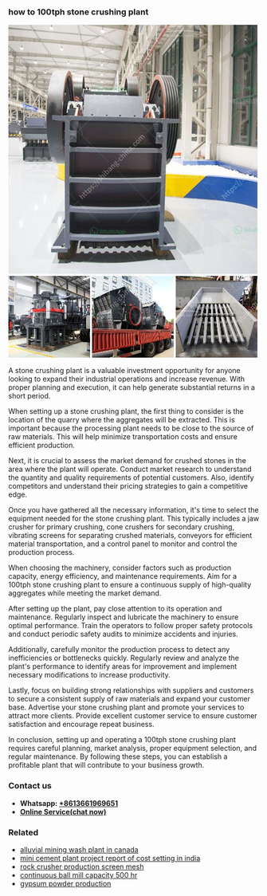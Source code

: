 <h3>how to 100tph stone crushing plant</h3><img src='1708497664.jpg' alt=''><p>A stone crushing plant is a valuable investment opportunity for anyone looking to expand their industrial operations and increase revenue. With proper planning and execution, it can help generate substantial returns in a short period.</p><p>When setting up a stone crushing plant, the first thing to consider is the location of the quarry where the aggregates will be extracted. This is important because the processing plant needs to be close to the source of raw materials. This will help minimize transportation costs and ensure efficient production.</p><p>Next, it is crucial to assess the market demand for crushed stones in the area where the plant will operate. Conduct market research to understand the quantity and quality requirements of potential customers. Also, identify competitors and understand their pricing strategies to gain a competitive edge.</p><p>Once you have gathered all the necessary information, it's time to select the equipment needed for the stone crushing plant. This typically includes a jaw crusher for primary crushing, cone crushers for secondary crushing, vibrating screens for separating crushed materials, conveyors for efficient material transportation, and a control panel to monitor and control the production process.</p><p>When choosing the machinery, consider factors such as production capacity, energy efficiency, and maintenance requirements. Aim for a 100tph stone crushing plant to ensure a continuous supply of high-quality aggregates while meeting the market demand.</p><p>After setting up the plant, pay close attention to its operation and maintenance. Regularly inspect and lubricate the machinery to ensure optimal performance. Train the operators to follow proper safety protocols and conduct periodic safety audits to minimize accidents and injuries.</p><p>Additionally, carefully monitor the production process to detect any inefficiencies or bottlenecks quickly. Regularly review and analyze the plant's performance to identify areas for improvement and implement necessary modifications to increase productivity.</p><p>Lastly, focus on building strong relationships with suppliers and customers to secure a consistent supply of raw materials and expand your customer base. Advertise your stone crushing plant and promote your services to attract more clients. Provide excellent customer service to ensure customer satisfaction and encourage repeat business.</p><p>In conclusion, setting up and operating a 100tph stone crushing plant requires careful planning, market analysis, proper equipment selection, and regular maintenance. By following these steps, you can establish a profitable plant that will contribute to your business growth.</p><h3>Contact us</h3><ul><li><strong>Whatsapp:&nbsp;<a href="https://wa.me/8613661969651">+8613661969651</a></strong></li><li><a href="https://swt.shibang-china.com/?git&amp;zhl&amp;how to 100tph stone crushing plant"><strong>Online Service(chat now)</strong></a></li></ul><h3>Related</h3><ul><li><a href='alluvial mining wash plant in canada.md'>alluvial mining wash plant in canada</a></li><li><a href='mini cement plant project report of cost setting in india.md'>mini cement plant project report of cost setting in india</a></li><li><a href='rock crusher production screen mesh.md'>rock crusher production screen mesh</a></li><li><a href='continuous ball mill capacity 500 hr.md'>continuous ball mill capacity 500 hr</a></li><li><a href='gypsum powder production.md'>gypsum powder production</a></li></ul>
